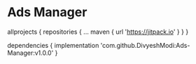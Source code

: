 # Ads Manager

allprojects {
		repositories {
			...
			maven { url 'https://jitpack.io' }
		}
	}
	
	
dependencies {
	        implementation 'com.github.DivyeshModi:Ads-Manager:v1.0.0'
	}
	
	
